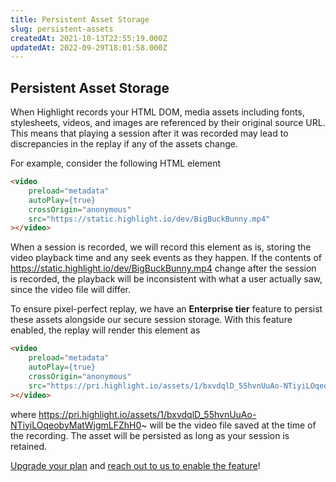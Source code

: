 ```yaml
---
title: Persistent Asset Storage
slug: persistent-assets
createdAt: 2021-10-13T22:55:19.000Z
updatedAt: 2022-09-29T18:01:58.000Z
---
```


## Persistent Asset Storage

When Highlight records your HTML DOM, media assets including fonts, stylesheets, videos, and images are referenced by their original source URL.
This means that playing a session after it was recorded may lead to discrepancies in the replay if any of the assets change.

For example, consider the following HTML element
```html
<video
    preload="metadata"
    autoPlay={true}
    crossOrigin="anonymous"
    src="https://static.highlight.io/dev/BigBuckBunny.mp4"
></video>
```

When a session is recorded, we will record this element as is, storing the video playback time and any seek events as they happen.
If the contents of https://static.highlight.io/dev/BigBuckBunny.mp4 change after the session is recorded, the playback
will be inconsistent with what a user actually saw, since the video file will differ.

To ensure pixel-perfect replay, we have an **Enterprise tier** feature to persist these assets alongside our secure session storage.
With this feature enabled, the replay will render this element as
```html
<video
    preload="metadata"
    autoPlay={true}
    crossOrigin="anonymous"
    src="https://pri.highlight.io/assets/1/bxvdqlD_55hvnUuAo-NTiyiLOqeobyMatWjgmLFZhH0~"
></video>
```
where https://pri.highlight.io/assets/1/bxvdqlD_55hvnUuAo-NTiyiLOqeobyMatWjgmLFZhH0~ will be the video file saved at the time of the recording.
The asset will be persisted as long as your session is retained.

[Upgrade your plan](https://www.highlight.io/pricing) and  [reach out to us to enable the feature](https://highlight.io/community)!
